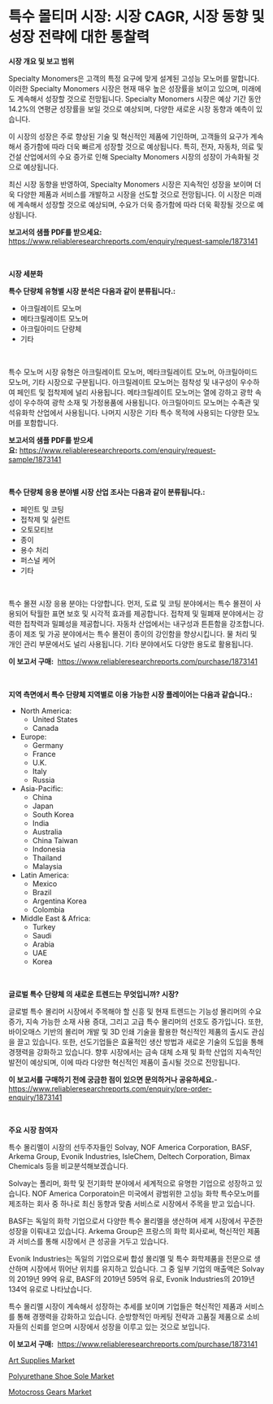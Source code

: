 <p><h1>특수 몰티머 시장: 시장 CAGR, 시장 동향 및 성장 전략에 대한 통찰력</h1></p><p><strong>시장 개요 및 보고 범위</strong></p>
<p><p>Specialty Monomers은 고객의 특정 요구에 맞게 설계된 고성능 모노머를 말합니다. 이러한 Specialty Monomers 시장은 현재 매우 높은 성장률을 보이고 있으며, 미래에도 계속해서 성장할 것으로 전망됩니다. Specialty Monomers 시장은 예상 기간 동안 14.2%의 연평균 성장률을 보일 것으로 예상되며, 다양한 새로운 시장 동향과 예측이 있습니다.</p><p>이 시장의 성장은 주로 향상된 기술 및 혁신적인 제품에 기인하며, 고객들의 요구가 계속해서 증가함에 따라 더욱 빠르게 성장할 것으로 예상됩니다. 특히, 전자, 자동차, 의료 및 건설 산업에서의 수요 증가로 인해 Specialty Monomers 시장의 성장이 가속화될 것으로 예상됩니다.</p><p>최신 시장 동향을 반영하여, Specialty Monomers 시장은 지속적인 성장을 보이며 더욱 다양한 제품과 서비스를 개발하고 시장을 선도할 것으로 전망됩니다. 이 시장은 미래에 계속해서 성장할 것으로 예상되며, 수요가 더욱 증가함에 따라 더욱 확장될 것으로 예상됩니다.</p></p>
<p><strong>보고서의 샘플 PDF를 받으세요:</strong> <a href="https://www.reliableresearchreports.com/enquiry/request-sample/1873141">https://www.reliableresearchreports.com/enquiry/request-sample/1873141</a></p>
<p>&nbsp;</p>
<p><strong>시장 세분화</strong></p>
<p><strong>특수 단량체 유형별 시장 분석은 다음과 같이 분류됩니다.:</strong></p>
<p><ul><li>아크릴레이트 모노머</li><li>메타크릴레이트 모노머</li><li>아크릴아미드 단량체</li><li>기타</li></ul></p>
<p>&nbsp;</p>
<p><p>특수 모노머 시장 유형은 아크릴레이트 모노머, 메타크릴레이트 모노머, 아크릴아미드 모노머, 기타 시장으로 구분됩니다. 아크릴레이트 모노머는 점착성 및 내구성이 우수하여 페인트 및 접착제에 널리 사용됩니다. 메타크릴레이트 모노머는 열에 강하고 광학 속성이 우수하여 광학 소재 및 가정용품에 사용됩니다. 아크릴아미드 모노머는 수족관 및 석유화학 산업에서 사용됩니다. 나머지 시장은 기타 특수 목적에 사용되는 다양한 모노머를 포함합니다.</p></p>
<p><strong>보고서의 샘플 PDF를 받으세요:</strong>&nbsp;<a href="https://www.reliableresearchreports.com/enquiry/request-sample/1873141">https://www.reliableresearchreports.com/enquiry/request-sample/1873141</a></p>
<p>&nbsp;</p>
<p><strong> 특수 단량체 응용 분야별 시장 산업 조사는 다음과 같이 분류됩니다.:</strong></p>
<p><ul><li>페인트 및 코팅</li><li>접착제 및 실런트</li><li>오토모티브</li><li>종이</li><li>용수 처리</li><li>퍼스널 케어</li><li>기타</li></ul></p>
<p>&nbsp;</p>
<p><p>특수 몰젼 시장 응용 분야는 다양합니다. 먼저, 도료 및 코팅 분야에서는 특수 몰젼이 사용되어 탁월한 표면 보호 및 시각적 효과를 제공합니다. 접착제 및 밀폐재 분야에서는 강력한 접착력과 밀폐성을 제공합니다. 자동차 산업에서는 내구성과 튼튼함을 강조합니다. 종이 제조 및 가공 분야에서는 특수 몰젼이 종이의 강인함을 향상시킵니다. 물 처리 및 개인 관리 부문에서도 널리 사용됩니다. 기타 분야에서도 다양한 용도로 활용됩니다.</p></p>
<p><strong>이 보고서 구매:</strong>&nbsp; <a href="https://www.reliableresearchreports.com/purchase/1873141">https://www.reliableresearchreports.com/purchase/1873141</a></p>
<p>&nbsp;</p>
<p><strong>지역 측면에서 특수 단량체 지역별로 이용 가능한 시장 플레이어는 다음과 같습니다.:</strong></p>
<p><ul>
    <li>
        North America:
        <ul>
            <li>United States</li>
            <li>Canada</li>
        </ul>
    </li>
    <li>
        Europe:
        <ul>
            <li>Germany</li>
            <li>France</li>
            <li>U.K.</li>
            <li>Italy</li>
            <li>Russia</li>
        </ul>
    </li>
    <li>
        Asia-Pacific:
        <ul>
            <li>China</li>
            <li>Japan</li>
            <li>South Korea</li>
            <li>India</li>
            <li>Australia</li>
            <li>China Taiwan</li>
            <li>Indonesia</li>
            <li>Thailand</li>
            <li>Malaysia</li>
        </ul>
    </li>
    <li>
        Latin America:
        <ul>
            <li>Mexico</li>
            <li>Brazil</li>
            <li>Argentina Korea</li>
            <li>Colombia</li>
        </ul>
    </li>
    <li>
        Middle East & Africa:
        <ul>
            <li>Turkey</li>
            <li>Saudi</li>
            <li>Arabia</li>
            <li>UAE</li>
            <li>Korea</li>
        </ul>
    </li>
    </ul></p>
<p>&nbsp;</p>
<p><strong>글로벌 특수 단량체 의 새로운 트렌드는 무엇입니까? 시장?</strong></p>
<p><p>글로벌 특수 몰리머 시장에서 주목해야 할 신흥 및 현재 트렌드는 기능성 몰리머의 수요 증가, 지속 가능한 소재 사용 증대, 그리고 고급 특수 몰리머의 선호도 증가입니다. 또한, 바이오매스 기반의 몰리머 개발 및 3D 인쇄 기술을 활용한 혁신적인 제품의 출시도 관심을 끌고 있습니다. 또한, 선도기업들은 효율적인 생산 방법과 새로운 기술의 도입을 통해 경쟁력을 강화하고 있습니다. 향후 시장에서는 금속 대체 소재 및 화학 산업의 지속적인 발전이 예상되며, 이에 따라 다양한 혁신적인 제품이 출시될 것으로 전망됩니다.</p></p>
<p><strong>이 보고서를 구매하기 전에 궁금한 점이 있으면 문의하거나 공유하세요.</strong>- <a href="https://www.reliableresearchreports.com/enquiry/pre-order-enquiry/1873141">https://www.reliableresearchreports.com/enquiry/pre-order-enquiry/1873141</a></p>
<p>&nbsp;</p>
<p><strong>주요 시장 참여자</strong></p>
<p><p>특수 몰리멜이 시장의 선두주자들인 Solvay, NOF America Corporation, BASF, Arkema Group, Evonik Industries, IsleChem, Deltech Corporation, Bimax Chemicals 등을 비교분석해보겠습니다. </p><p>Solvay는 폴리머, 화학 및 전기화학 분야에서 세계적으로 유명한 기업으로 성장하고 있습니다. NOF America Corporatoin은 미국에서 광범위한 고성능 화학 특수모노머를 제조하는 회사 중 하나로 최신 동향과 맞춤 서비스로 시장에서 주목을 받고 있습니다. </p><p>BASF는 독일의 화학 기업으로서 다양한 특수 몰리멜을 생산하며 세계 시장에서 꾸준한 성장을 이뤄내고 있습니다. Arkema Group은 프랑스의 화학 회사로써, 혁신적인 제품과 서비스를 통해 시장에서 큰 성공을 거두고 있습니다. </p><p>Evonik Industries는 독일의 기업으로써 합성 몰리멜 및 특수 화학제품을 전문으로 생산하며 시장에서 뛰어난 위치를 유지하고 있습니다. 그 중 일부 기업의 매출액은 Solvay의 2019년 99억 유로, BASF의 2019년 595억 유로, Evonik Industries의 2019년 134억 유로로 나타났습니다. </p><p>특수 몰리멜 시장이 계속해서 성장하는 추세를 보이며 기업들은 혁신적인 제품과 서비스를 통해 경쟁력을 강화하고 있습니다. 순방향적인 마케팅 전략과 고품질 제품으로 소비자들의 신뢰를 얻으며 시장에서 성장을 이루고 있는 것으로 보입니다.</p></p>
<p><strong>이 보고서 구매:</strong>&nbsp;&nbsp;<a href="https://www.reliableresearchreports.com/purchase/1873141">https://www.reliableresearchreports.com/purchase/1873141</a></p>
<p><p><a href="https://github.com/shotows/Market-Research-Report-List-1/blob/main/art-supplies-market.md">Art Supplies Market</a></p><p><a href="https://github.com/beatblasta/Market-Research-Report-List-2/blob/main/polyurethane-shoe-sole-market.md">Polyurethane Shoe Sole Market</a></p><p><a href="https://github.com/Sinjinluong3e0awx2m195k76/Market-Research-Report-List-1/blob/main/motocross-gears-market.md">Motocross Gears Market</a></p></p>
